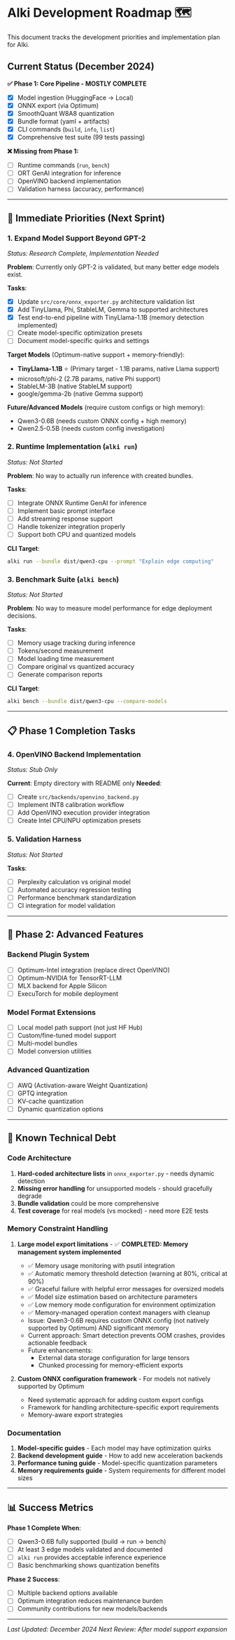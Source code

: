 # Alki Development Roadmap 🗺️

This document tracks the development priorities and implementation plan for Alki.

## Current Status (December 2024)

**✅ Phase 1: Core Pipeline - MOSTLY COMPLETE**
- [x] Model ingestion (HuggingFace → Local)
- [x] ONNX export (via Optimum)
- [x] SmoothQuant W8A8 quantization 
- [x] Bundle format (yaml + artifacts)
- [x] CLI commands (`build`, `info`, `list`)
- [x] Comprehensive test suite (99 tests passing)

**❌ Missing from Phase 1:**
- [ ] Runtime commands (`run`, `bench`) 
- [ ] ORT GenAI integration for inference
- [ ] OpenVINO backend implementation
- [ ] Validation harness (accuracy, performance)

---

## 🎯 Immediate Priorities (Next Sprint)

### 1. **Expand Model Support Beyond GPT-2** 
*Status: Research Complete, Implementation Needed*

**Problem**: Currently only GPT-2 is validated, but many better edge models exist.

**Tasks**:
- [x] Update `src/core/onnx_exporter.py` architecture validation list
- [x] Add TinyLlama, Phi, StableLM, Gemma to supported architectures  
- [x] Test end-to-end pipeline with TinyLlama-1.1B (memory detection implemented)
- [ ] Create model-specific optimization presets
- [ ] Document model-specific quirks and settings

**Target Models** (Optimum-native support + memory-friendly):
- **TinyLlama-1.1B** ⭐ (Primary target - 1.1B params, native Llama support)
- microsoft/phi-2 (2.7B params, native Phi support)  
- StableLM-3B (native StableLM support)
- google/gemma-2b (native Gemma support)

**Future/Advanced Models** (require custom configs or high memory):
- Qwen3-0.6B (needs custom ONNX config + high memory)
- Qwen2.5-0.5B (needs custom config investigation)

### 2. **Runtime Implementation** (`alki run`)
*Status: Not Started*

**Problem**: No way to actually run inference with created bundles.

**Tasks**:
- [ ] Integrate ONNX Runtime GenAI for inference
- [ ] Implement basic prompt interface
- [ ] Add streaming response support
- [ ] Handle tokenizer integration properly
- [ ] Support both CPU and quantized models

**CLI Target**:
```bash
alki run --bundle dist/qwen3-cpu --prompt "Explain edge computing"
```

### 3. **Benchmark Suite** (`alki bench`)  
*Status: Not Started*

**Problem**: No way to measure model performance for edge deployment decisions.

**Tasks**:
- [ ] Memory usage tracking during inference
- [ ] Tokens/second measurement  
- [ ] Model loading time measurement
- [ ] Compare original vs quantized accuracy
- [ ] Generate comparison reports

**CLI Target**:
```bash
alki bench --bundle dist/qwen3-cpu --compare-models
```

---

## 📋 Phase 1 Completion Tasks

### 4. **OpenVINO Backend Implementation**
*Status: Stub Only*

**Current**: Empty directory with README only
**Needed**: 
- [ ] Create `src/backends/openvino_backend.py`
- [ ] Implement INT8 calibration workflow
- [ ] Add OpenVINO execution provider integration
- [ ] Create Intel CPU/NPU optimization presets

### 5. **Validation Harness** 
*Status: Not Started*

**Tasks**:
- [ ] Perplexity calculation vs original model
- [ ] Automated accuracy regression testing
- [ ] Performance benchmark standardization
- [ ] CI integration for model validation

---

## 🔮 Phase 2: Advanced Features

### Backend Plugin System
- [ ] Optimum-Intel integration (replace direct OpenVINO)
- [ ] Optimum-NVIDIA for TensorRT-LLM
- [ ] MLX backend for Apple Silicon
- [ ] ExecuTorch for mobile deployment

### Model Format Extensions  
- [ ] Local model path support (not just HF Hub)
- [ ] Custom/fine-tuned model support
- [ ] Multi-model bundles
- [ ] Model conversion utilities

### Advanced Quantization
- [ ] AWQ (Activation-aware Weight Quantization)
- [ ] GPTQ integration
- [ ] KV-cache quantization
- [ ] Dynamic quantization options

---

## 🚧 Known Technical Debt

### Code Architecture
1. **Hard-coded architecture lists** in `onnx_exporter.py` - needs dynamic detection
2. **Missing error handling** for unsupported models - should gracefully degrade
3. **Bundle validation** could be more comprehensive
4. **Test coverage** for real models (vs mocked) - need more E2E tests

### Memory Constraint Handling  
1. **Large model export limitations** - ✅ **COMPLETED: Memory management system implemented**
   - ✅ Memory usage monitoring with psutil integration
   - ✅ Automatic memory threshold detection (warning at 80%, critical at 90%)
   - ✅ Graceful failure with helpful error messages for oversized models
   - ✅ Model size estimation based on architecture parameters
   - ✅ Low memory mode configuration for environment optimization
   - ✅ Memory-managed operation context managers with cleanup
   - Issue: Qwen3-0.6B requires custom ONNX config (not natively supported by Optimum) AND significant memory
   - Current approach: Smart detection prevents OOM crashes, provides actionable feedback
   - Future enhancements:
     - External data storage configuration for large tensors
     - Chunked processing for memory-efficient exports

2. **Custom ONNX configuration framework** - For models not natively supported by Optimum
   - Need systematic approach for adding custom export configs
   - Framework for handling architecture-specific export requirements
   - Memory-aware export strategies

### Documentation  
1. **Model-specific guides** - Each model may have optimization quirks
2. **Backend development guide** - How to add new acceleration backends
3. **Performance tuning guide** - Model-specific quantization parameters
4. **Memory requirements guide** - System requirements for different model sizes

---

## 📊 Success Metrics

**Phase 1 Complete When**:
- [ ] Qwen3-0.6B fully supported (build → run → bench)
- [ ] At least 3 edge models validated and documented
- [ ] `alki run` provides acceptable inference experience
- [ ] Basic benchmarking shows quantization benefits

**Phase 2 Success**:
- [ ] Multiple backend options available
- [ ] Optimum integration reduces maintenance burden  
- [ ] Community contributions for new models/backends

---

*Last Updated: December 2024*
*Next Review: After model support expansion*